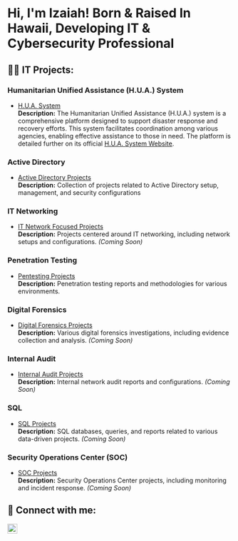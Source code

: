 <h1>Hi, I'm Izaiah! Born & Raised In Hawaii, Developing IT & Cybersecurity Professional

<h2>👨‍💻 IT Projects:</h2>

### Humanitarian Unified Assistance (H.U.A.) System
- [H.U.A. System](https://github.com/Izaiah-Stroman/H.U.A-Humanitarian-Unified-Assistance-System/tree/main)  
  **Description:** The Humanitarian Unified Assistance (H.U.A.) system is a comprehensive platform designed to support disaster response and recovery efforts. This system facilitates coordination among various agencies, enabling effective assistance to those in need. The platform is detailed further on its official [H.U.A. System Website](https://www.huasystem.org/).

### Active Directory
- [Active Directory Projects](https://github.com/Izaiah-Stroman/Active-Directory-Projects)  
  **Description:** Collection of projects related to Active Directory setup, management, and security configurations

### IT Networking
- [IT Network Focused Projects](https://github.com/Izaiah-Stroman/IT-Networking-Focused-Projects-)  
  **Description:** Projects centered around IT networking, including network setups and configurations. *(Coming Soon)*

### Penetration Testing
- [Pentesting Projects](https://github.com/Izaiah-Stroman/Penetration-Testing/blob/main/README.md)  
  **Description:** Penetration testing reports and methodologies for various environments. 

### Digital Forensics
- [Digital Forensics Projects](https://github.com/Izaiah-Stroman/Digital-Forensics/blob/main/README.md)  
  **Description:** Various digital forensics investigations, including evidence collection and analysis. *(Coming Soon)*

### Internal Audit
- [Internal Audit Projects](#)  
  **Description:** Internal network audit reports and configurations. *(Coming Soon)*

 ### SQL
- [SQL Projects](#)  
  **Description:** SQL databases, queries, and reports related to various data-driven projects. *(Coming Soon)*

### Security Operations Center (SOC)
- [SOC Projects](#)  
  **Description:** Security Operations Center projects, including monitoring and incident response. *(Coming Soon)*


<h2> 🤳 Connect with me:</h2>


[<img align="left" alt="JoshMadakor | LinkedIn" width="22px" src="https://cdn.jsdelivr.net/npm/simple-icons@v3/icons/linkedin.svg" />][linkedin]



[linkedin]: LinkedIn.com/in/Izaiah-Stroman


